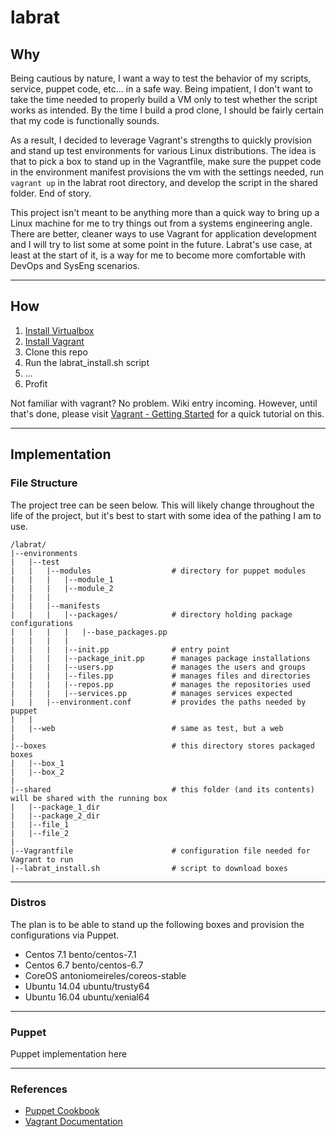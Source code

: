 # labrat

## Why

Being cautious by nature, I want a way to test the behavior of my scripts, service, puppet code, etc... in a safe way. Being impatient, I don't want to take the time needed to properly build a VM only to test whether the script works as intended. By the time I build a prod clone, I should be fairly certain that my code is functionally sounds.

As a result, I decided to leverage Vagrant's strengths to quickly provision and stand up test environments for various Linux distributions. The idea is that to pick a box to stand up in the Vagrantfile, make sure the puppet code in the environment manifest provisions the vm with the settings needed, run `vagrant up` in the labrat root directory, and develop the script in the shared folder. End of story.

This project isn't meant to be anything more than a quick way to bring up a Linux machine for me to try things out from a systems engineering angle. There are better, cleaner ways to use Vagrant for application development and I will try to list some at some point in the future. Labrat's use case, at least at the start of it, is a way for me to become more comfortable with DevOps and SysEng scenarios.

---

## How


1. [Install Virtualbox](https://www.virtualbox.org/manual/ch02.html)
2. [Install Vagrant](https://www.vagrantup.com/docs/installation/)
3. Clone this repo
4. Run the labrat_install.sh script
5. ...
6. Profit

Not familiar with vagrant? No problem. Wiki entry incoming. However, until that's done, please visit [Vagrant - Getting Started](https://www.vagrantup.com/docs/getting-started/) for a quick tutorial on this.

---

## Implementation

### File Structure

The project tree can be seen below. This will likely change throughout the life of the project, but it's best to start with some idea of the pathing I am to use.

```
/labrat/
|--environments
|   |--test
|   |   |--modules                  # directory for puppet modules
|   |   |   |--module_1
|   |   |   |--module_2
|   |   |
|   |   |--manifests
|   |   |   |--packages/            # directory holding package configurations
|   |   |   |   |--base_packages.pp
|   |   |   |
|   |   |   |--init.pp              # entry point
|   |   |   |--package_init.pp      # manages package installations
|   |   |   |--users.pp             # manages the users and groups
|   |   |   |--files.pp             # manages files and directories
|   |   |   |--repos.pp             # manages the repositories used
|   |   |   |--services.pp          # manages services expected
|   |   |--environment.conf         # provides the paths needed by puppet
|   |
|   |--web                          # same as test, but a web
|
|--boxes                            # this directory stores packaged boxes
|   |--box_1
|   |--box_2
|
|--shared                           # this folder (and its contents) will be shared with the running box
|   |--package_1_dir
|   |--package_2_dir
|   |--file_1
|   |--file_2
|
|--Vagrantfile                      # configuration file needed for Vagrant to run
|--labrat_install.sh                # script to download boxes
```
---

### Distros

The plan is to be able to stand up the following boxes and provision the configurations via Puppet.
* Centos 7.1        bento/centos-7.1
* Centos 6.7        bento/centos-6.7
* CoreOS            antoniomeireles/coreos-stable
* Ubuntu 14.04      ubuntu/trusty64
* Ubuntu 16.04      ubuntu/xenial64

---
### Puppet

Puppet implementation here

---

### References
* [Puppet Cookbook](www.puppetcookbook.com)
* [Vagrant Documentation](https://www.vagrantup.com/docs/)